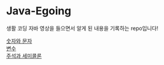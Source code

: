 # Java-Egoing
생활 코딩 자바 영상을 들으면서 알게 된 내용을 기록하는 repo입니다!

[숫자와 문자](https://github.com/uuuuuuuk/Java-Egoing/blob/main/Number_And_Char.md) <br>
[변수](https://github.com/uuuuuuuk/Java-Egoing/blob/main/Variable.md) <br>
[주석과 세미콜론](https://github.com/uuuuuuuk/Java-Egoing/blob/main/Comment_And_Semicolon.md)
